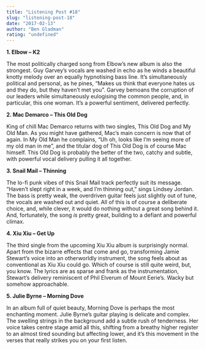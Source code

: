 ```yaml
---
title: "Listening Post #18"
slug: "listening-post-18"
date: "2017-02-13"
author: "Ben Gladman"
rating: "undefined"
---
```


**1\. Elbow – K2**

The most politically charged song from Elbow’s new album is also the strongest. Guy Garvey’s vocals are washed in echo as he winds a beautiful knotty melody over an equally hypnotising bass line. It’s simultaneously political and personal, as he pines, “Makes us think that everyone hates us and they do, but they haven’t met you”. Garvey bemoans the corruption of our leaders while simultaneously eulogising the common people, and, in particular, this one woman. It’s a powerful sentiment, delivered perfectly.

**2\. Mac Demarco – This Old Dog**

King of chill Mac Demarco returns with two singles, This Old Dog and My Old Man. As you might have gathered, Mac’s main concern is now that of again. In My Old Man he complains, “Uh oh, looks like I’m seeing more of my old man in me”, and the titular dog of This Old Dog is of course Mac himself. This Old Dog is probably the better of the two, catchy and subtle, with powerful vocal delivery pulling it all together.

**3\. Snail Mail – Thinning**

The lo-fi punk vibes of this Snail Mail track perfectly suit its message. “Haven’t slept right in a week, and I’m thinning out,” sings Lindsey Jordan. The bass is pretty weak, the overdriven guitar feels just slightly out of tune, the vocals are washed out and quiet. All of this is of course a deliberate choice, and, while clever, it would do nothing without a great song behind it. And, fortunately, the song _is_ pretty great, building to a defiant and powerful climax.

**4\. Xiu Xiu – Get Up**

The third single from the upcoming Xiu Xiu album is surprisingly normal. Apart from the bizarre effects that come and go, transforming Jamie Stewart’s voice into an otherworldly instrument, the song feels about as conventional as Xiu Xiu could go. Which of course is still quite weird, but, you know. The lyrics are as sparse and frank as the instrumentation, Stewart’s delivery reminiscent of Phil Elverum of Mount Eerie’s. Wacky but somehow approachable.

**5\. Julie Byrne – Morning Dove**

In an album full of quiet beauty, Morning Dove is perhaps the most enchanting moment. Julie Byrne’s guitar playing is delicate and complex. The swelling strings in the background add a subtle rush of tenderness. Her voice takes centre stage amid all this, shifting from a breathy higher register to an almost tired sounding but affecting lower, and it’s this movement in the verses that really strikes you on your first listen.
